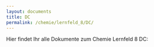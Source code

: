 ```yaml
---
layout: documents
title: DC
permalink: /chemie/lernfeld_8/DC/
---
```

Hier findet Ihr alle Dokumente zum Chemie Lernfeld 8 DC:

